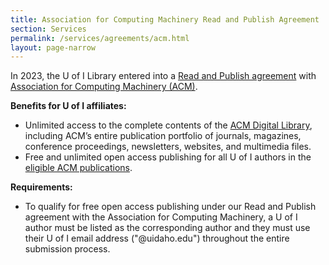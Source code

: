 ```yaml
---
title: Association for Computing Machinery Read and Publish Agreement
section: Services
permalink: /services/agreements/acm.html
layout: page-narrow
---
```


In 2023, the U of I Library entered into a [Read and Publish agreement](https://libraries.acm.org/subscriptions-access/acmopen) with [Association for Computing Machinery (ACM)](https://www.acm.org/).

**Benefits for U of I affiliates:**

- Unlimited access to the complete contents of the [ACM Digital Library](https://uidaho.idm.oclc.org/login?url=https://dl.acm.org/), including ACM’s entire publication portfolio of journals, magazines, conference proceedings, newsletters, websites, and multimedia files.
- Free and unlimited open access publishing for all U of I authors in the [eligible ACM publications](https://libraries.acm.org/subscriptions-access/publications-eligible-for-oa). 

**Requirements:**

- To qualify for free open access publishing under our Read and Publish agreement with the Association for Computing Machinery, a U of I author must be listed as the corresponding author and they must use their U of I email address ("@uidaho.edu") throughout the entire submission process.
